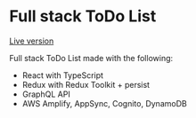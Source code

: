 # Full stack ToDo List

[Live version](https://main.dryxabv9qc6ey.amplifyapp.com)

Full stack ToDo List made with the following:

- React with TypeScript
- Redux with Redux Toolkit + persist
- GraphQL API
- AWS Amplify, AppSync, Cognito, DynamoDB

